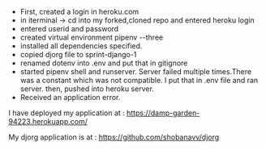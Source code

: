 * First, created a login in heroku.com
* in iterminal -> cd into my forked,cloned repo and entered heroku login
* entered userid and password
* created virtual environment pipenv --three
* installed all dependencies specified. 
* copied djorg file to sprint-django-1
* renamed dotenv into .env and put that in gitignore
* started pipenv shell and runserver. Server failed multiple times.There was a constant which was not compatible. I put that in .env file and ran server. then, pushed into heroku server. 
* Received an application error.

I have deployed my application at : https://damp-garden-94223.herokuapp.com/ 

My djorg application is at : https://github.com/shobanavv/djorg  